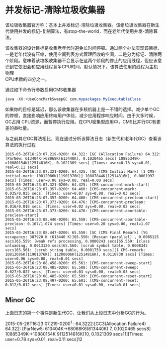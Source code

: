 # 并发标记-清除垃圾收集器

该垃圾收集器官方称：基本上并发标记-清除垃圾收集器。该组垃圾收集器在新生代使用并发的标记-复制算法，有stop-the-world，而在老年代使用并发-清除算法。

该收集器的设计目标是收集老年代时避免长时间停顿。通过两个办法实现该目标，一是老年代没有压缩，使用空间列表方式管理回收的空间，二是分为标记、清除两  
个阶段。意味着该垃圾收集器不会显示在这两个阶段的停止的应用线程，但应该意识到它依旧会和应用线程竞争CPU时间，默认情况下，该算法使用的线程为主机物理  
CPU术数的四分之一。

通过如下命令行参数启用CMS收集器

```Java
java -XX:+UseConcMarkSweepGC com.mypackages.MyExecutableClass
```

如果你的目标是延迟，那么该收集器在多核机器上是一不错的选择。减少单个GC的停顿，直接影响应用终端用户体验，减少应用程序响应时间。由于大多时候，GC占用
CPU资源，而暂停执行应用。在CPU密集型应用中，CMS比并行GC有更差的吞吐量。

与之前其它GC算法相比，现在通过分析该算法日志（新生代和老年代GC）查看该算法的执行过程

```
2015-05-26T16:23:07.219-0200: 64.322: [GC (Allocation Failure) 64.322: [ParNew: 613404K->68068K(613440K), 0.1020465 secs] 10885349K->10880154K(12514816K), 0.1021309 secs] [Times: user=0.78 sys=0.01, real=0.11 secs]
2015-05-26T16:23:07.321-0200: 64.425: [GC (CMS Initial Mark) [1 CMS-initial-mark: 10812086K(11901376K)] 10887844K(12514816K), 0.0001997 secs] [Times: user=0.00 sys=0.00, real=0.00 secs]
2015-05-26T16:23:07.321-0200: 64.425: [CMS-concurrent-mark-start]
2015-05-26T16:23:07.357-0200: 64.460: [CMS-concurrent-mark: 0.035/0.035 secs] [Times: user=0.07 sys=0.00, real=0.03 secs]
2015-05-26T16:23:07.357-0200: 64.460: [CMS-concurrent-preclean-start]
2015-05-26T16:23:07.373-0200: 64.476: [CMS-concurrent-preclean: 0.016/0.016 secs] [Times: user=0.02 sys=0.00, real=0.02 secs]
2015-05-26T16:23:07.373-0200: 64.476: [CMS-concurrent-abortable-preclean-start]
2015-05-26T16:23:08.446-0200: 65.550: [CMS-concurrent-abortable-preclean: 0.167/1.074 secs] [Times: user=0.20 sys=0.00, real=1.07 secs]
2015-05-26T16:23:08.447-0200: 65.550: [GC (CMS Final Remark) [YG occupancy: 387920 K (613440 K)]65.550: [Rescan (parallel) , 0.0085125 secs]65.559: [weak refs processing, 0.0000243 secs]65.559: [class unloading, 0.0013120 secs]65.560: [scrub symbol table, 0.0008345 secs]65.561: [scrub string table, 0.0001759 secs][1 CMS-remark: 10812086K(11901376K)] 11200006K(12514816K), 0.0110730 secs] [Times: user=0.06 sys=0.00, real=0.01 secs]
2015-05-26T16:23:08.458-0200: 65.561: [CMS-concurrent-sweep-start]
2015-05-26T16:23:08.485-0200: 65.588: [CMS-concurrent-sweep: 0.027/0.027 secs] [Times: user=0.03 sys=0.00, real=0.03 secs]
2015-05-26T16:23:08.485-0200: 65.589: [CMS-concurrent-reset-start]
2015-05-26T16:23:08.497-0200: 65.601: [CMS-concurrent-reset: 0.012/0.012 secs] [Times: user=0.01 sys=0.00, real=0.01 secs]
```

## Minor GC

上面日志的第一个事件是新生代GC，让我们从上段日志中分析GC的行为。

2015-05-26T16:23:07.219-0200<sup>1</sup> : 64.3222:[GC3(Allocation Failure4) 64.322: [ParNew5: 613404K->68068K6(613440K) 7, 0.1020465 secs8] 10885349K->10880154K 9(12514816K)10, 0.1021309 secs11][Times: user=0.78 sys=0.01, real=0.11 secs]12

